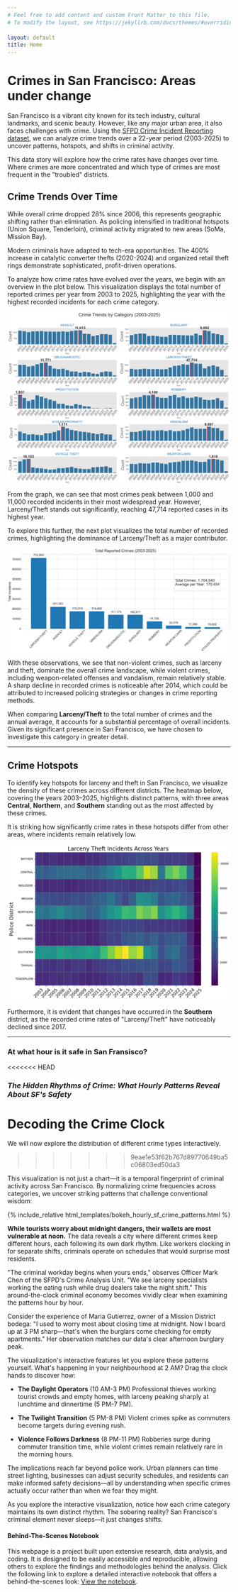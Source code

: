 ```yaml
---
# Feel free to add content and custom Front Matter to this file.
# To modify the layout, see https://jekyllrb.com/docs/themes/#overriding-theme-defaults

layout: default
title: Home
---
```


# **Crimes in San Francisco: Areas under change**

San Francisco is a vibrant city known for its tech industry, cultural landmarks, and scenic beauty. However, like any major urban area, it also faces challenges with crime. Using the [SFPD Crime Incident Reporting dataset](https://data.sfgov.org/Public-Safety/Police-Department-Incident-Reports-2018-to-Present/wg3w-h783), we can analyze crime trends over a 22-year period (2003-2025) to uncover patterns, hotspots, and shifts in criminal activity.

This data story will explore how the crime rates have changes over time. Where crimes are more concentrated and which type of crimes are most frequent in the "troubled" districts. 

## **Crime Trends Over Time**

While overall crime dropped 28% since 2006, this represents geographic shifting rather than elimination. As policing intensified in traditional hotspots (Union Square, Tenderloin), criminal activity migrated to new areas (SoMa, Mission Bay).
  
Modern criminals have adapted to tech-era opportunities. The 400% increase in catalytic converter thefts (2020-2024) and organized retail theft rings demonstrate sophisticated, profit-driven operations.

To analyze how crime rates have evolved over the years, we begin with an overview in the plot below. This visualization displays the total number of reported crimes per year from 2003 to 2025, highlighting the year with the highest recorded incidents for each crime category.

<div style="display: flex; justify-content: center; align-items: center;">
    <img src="figures/crimes_trend.png" style="width: 150%">
</div>

From the graph, we can see that most crimes peak between 1,000 and 11,000 recorded incidents in their most widespread year. However, Larceny/Theft stands out significantly, reaching 47,714 reported cases in its highest year.

To explore this further, the next plot visualizes the total number of recorded crimes, highlighting the dominance of Larceny/Theft as a major contributor.

<div style="display: flex; justify-content: center; align-items: center;">
    <img src="figures/total_crimes.png" style="width: 100%">
</div>


With these observations, we see that non-violent crimes, such as larceny and theft, dominate the overall crime landscape, while violent crimes, including weapon-related offenses and vandalism, remain relatively stable. A sharp decline in recorded crimes is noticeable after 2014, which could be attributed to increased policing strategies or changes in crime reporting methods.

When comparing **Larceny/Theft** to the total number of crimes and the annual average, it accounts for a substantial percentage of overall incidents. Given its significant presence in San Francisco, we have chosen to investigate this category in greater detail.

---

## **Crime Hotspots**  

To identify key hotspots for larceny and theft in San Francisco, we visualize the density of these crimes across different districts. The heatmap below, covering the years 2003–2025, highlights distinct patterns, with three areas **Central**, **Northern**, and **Southern** standing out as the most affected by these crimes.

It is striking how significantly crime rates in these hotspots differ from other areas, where incidents remain relatively low.

<div style="display: flex; justify-content: center; align-items: center;">
    <img src="figures/heatmap_years.png" style="width: 100%">
</div>

Furthermore, it is evident that changes have occurred in the **Southern** district, as the recorded crime rates of "Larceny/Theft" have noticeably declined since 2017.

---

### **At what hour is it safe in San Fransisco?**

<<<<<<< HEAD
### *The Hidden Rhythms of Crime: What Hourly Patterns Reveal About SF's Safety*

**Decoding the Crime Clock**
=======
We will now explore the distribution of different crime types interactively. 
>>>>>>> 9eae1e53f62b767d89770649ba5c06803ed50da3

This visualization is not just a chart—it is a temporal fingerprint of criminal activity across San Francisco. By normalizing crime frequencies across categories, we uncover striking patterns that challenge conventional wisdom:

<div style="display: flex; justify-content: center;">
  <div style="width: auto;">
    {% include_relative html_templates/bokeh_hourly_sf_crime_patterns.html %}
  </div>
</div>


**While tourists worry about midnight dangers, their wallets are most vulnerable at noon.** The data reveals a city where different crimes keep different hours, each following its own dark rhythm. Like workers clocking in for separate shifts, criminals operate on schedules that would surprise most residents.

"The criminal workday begins when yours ends," observes Officer Mark Chen of the SFPD's Crime Analysis Unit. "We see larceny specialists working the eating rush while drug dealers take the night shift." This around-the-clock criminal economy becomes vividly clear when examining the patterns hour by hour.

Consider the experience of Maria Gutierrez, owner of a Mission District bodega: "I used to worry most about closing time at midnight. Now I board up at 3 PM sharp—that's when the burglars come checking for empty apartments." Her observation matches our data's clear afternoon burglary peak.

The visualization's interactive features let you explore these patterns yourself. What's happening in your neighbourhood at 2 AM? Drag the clock hands to discover how:

- **The Daylight Operators** (10 AM-3 PM)
  Professional thieves working tourist crowds and empty homes, with larceny peaking sharply at lunchtime and dinnertime (5 PM-7 PM).

- **The Twilight Transition** (5 PM-8 PM)
  Violent crimes spike as commuters become targets during evening rush.

- **Violence Follows Darkness** (8 PM-11 PM)
  Robberies surge during commuter transition time, while violent crimes remain relatively rare in the morning hours.

The implications reach far beyond police work. Urban planners can time street lighting, businesses can adjust security schedules, and residents can make informed safety decisions—all by understanding when specific crimes actually occur rather than when we fear they might.

As you explore the interactive visualization, notice how each crime category maintains its own distinct rhythm. The sobering reality? San Francisco's criminal element never sleeps—it just changes shifts.


#### Behind-The-Scenes Notebook

This webpage is a project built upon extensive research, data analysis, and coding. It is designed to be easily accessible and reproducible, allowing others to explore the findings and methodologies behind the analysis.
Click the following link to explore a detailed interactive notebook that offers a behind-the-scenes look: [View the notebook](https://github.com/SophieWDK/sophiewdk.github.io/blob/main/data_analysis/behind_the_scenes_notebook.ipynb).